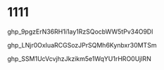 # 1111

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



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




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
